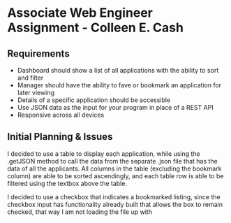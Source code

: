 # Associate Web Engineer Assignment - Colleen E. Cash

## Requirements

- Dashboard should show a list of all applications with the ability to sort and filter
- Manager should have the ability to fave or bookmark an application for later viewing
-	Details of a specific application should be accessible
-	Use JSON data as the input for your program in place of a REST API
-	Responsive across all devices
 

## Initial Planning & Issues

I decided to use a table to display each application, while using the .getJSON method to call the data from the separate .json file that has the data of all the applicants.
All columns in the table (excluding the bookmark column) are able to be sorted ascendingly, and each table row is able to be filtered using the textbox above the table. 

I decided to use a checkbox that indicates a bookmarked listing, since the checkbox input has functionality already built that allows the box to remain checked, that way I am not loading the file up with <script> tags everywhere.

I initially wanted to have a collapsible feature that would display the applicant’s availability and answers to the questions provided, once a “see more” button/link was clicked, but I kept running into the same problem of the JavaScript string breaking and the wrong data iterating. See below for more information. I resorted to creating another table below the application listing table, that way the data is still accessible.

~~I keep getting “undefined” as an output when trying to call the questions along with the answers from the .json file.~~ Corrected the problem by removing the extra brackets located in the JSON file around the question and answer data.

In the availability section, initially I wanted to display the number output, 0, 1 and 2 as “Not Available” for 0, “AM” for 1 and “PM” for 2 but was unsuccessful. 

## Where I Struggled

### Collapsible/Nested Row for Additional Information
-	I kept running into problems with the sorting and filtering when implementing a nested row underneath the applicants main listing. But once I would sort or filter any row, it would apply to the nested row as well. 
-	Same issue occurred trying to add another row below the main rows
-	When I tried implementing the link/button that triggers a box to appear below the table with more information, all of the applicant’s extra details would appear, instead of the targeted listing clicked on.

### Pulling JSON Data from the .JSON File and into the table under the correct table headers
-	I was stuck in the beginning not understanding why the table was not distributing out underneath the respective table headers, but then went over my code again and realized I was appending the data to the wrong id and worked perfectly after correcting this issue.

## Additional Information

I was successfully able to pull up the data inside the table using Dreamweaver, but when I run the file using a web browser, the data is missing. See Dreamweaver screenshot below:

![Image](http://i64.tinypic.com/2428j9g.png)

